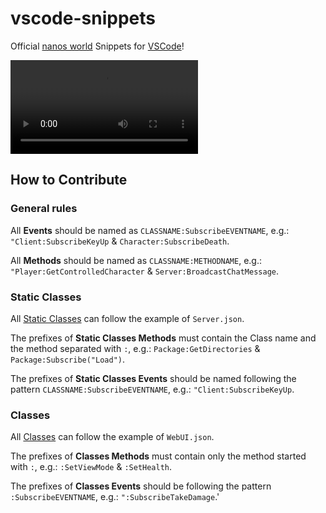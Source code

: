 # vscode-snippets
Official [nanos world](nanos.world/) Snippets for [VSCode](https://code.visualstudio.com/)!

![demo](https://i.imgur.com/hWMLlSk.mp4)


## How to Contribute


### General rules

All **Events** should be named as `CLASSNAME:SubscribeEVENTNAME`, e.g.: `"Client:SubscribeKeyUp` & `Character:SubscribeDeath`.

All **Methods** should be named as `CLASSNAME:METHODNAME`, e.g.: `"Player:GetControlledCharacter` & `Server:BroadcastChatMessage`.


### Static Classes

All [Static Classes](https://docs.nanos.world/scripting/static_classes/index.html) can follow the example of `Server.json`.

The prefixes of **Static Classes Methods** must contain the Class name and the method separated with `:`, e.g.: `Package:GetDirectories` & `Package:Subscribe("Load")`.

The prefixes of **Static Classes Events** should be named following the pattern `CLASSNAME:SubscribeEVENTNAME`, e.g.: `"Client:SubscribeKeyUp`.


### Classes

All [Classes](https://docs.nanos.world/scripting/classes/index.html) can follow the example of `WebUI.json`.

The prefixes of **Classes Methods** must contain only the method started with `:`, e.g.: `:SetViewMode` & `:SetHealth`.

The prefixes of **Classes Events** should be following the pattern `:SubscribeEVENTNAME`, e.g.: `":SubscribeTakeDamage`.'